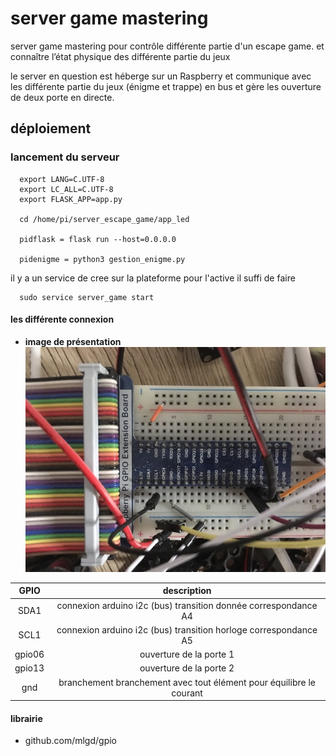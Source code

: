 # server game mastering

  server game mastering pour contrôle différente partie d'un escape game.
  et connaître l’état physique des différente partie du jeux

  le server en question est héberge sur un Raspberry et communique avec les différente partie du jeux (énigme et trappe) en bus et gère les ouverture de deux porte en directe.

## déploiement

### lancement du serveur
```
  export LANG=C.UTF-8
  export LC_ALL=C.UTF-8
  export FLASK_APP=app.py

  cd /home/pi/server_escape_game/app_led

  pidflask = flask run --host=0.0.0.0

  pidenigme = python3 gestion_enigme.py

```
il y a un service de cree sur la plateforme pour l'active il suffi de faire
```
  sudo service server_game start
```
#### les différente connexion

* **image de présentation**
![connexion pin Raspberry](./app_led/static/img/IMG_76511.jpg)

GPIO  | description
:-: |:-:
SDA1 | connexion arduino i2c (bus) transition donnée correspondance A4
SCL1 | connexion arduino i2c (bus) transition horloge correspondance A5
gpio06 | ouverture de la porte 1
gpio13 | ouverture de la porte 2
gnd | branchement branchement avec tout élément pour équilibre le courant


#### librairie
 - github.com/mlgd/gpio
